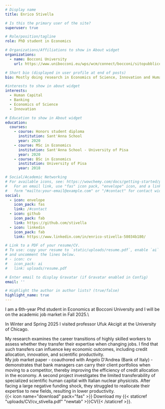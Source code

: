 ```yaml
---
# Display name
title: Enrico Stivella

# Is this the primary user of the site?
superuser: true

# Role/position/tagline
role: PhD student in Economics

# Organizations/Affiliations to show in About widget
organizations:
  - name: Bocconi University
    url: https://www.unibocconi.eu/wps/wcm/connect/bocconi/sitopubblico_en/navigation+tree/home/

# Short bio (displayed in user profile at end of posts)
bio: Mostly doing research in Economics of Science, Innovation and Human Capital. If not, playing basketball or getting lost in the mountains.

#interests to show in about widget 
interests:
  - Human Capital
  - Banking
  - Economics of Science
  - Innovation

# Education to show in About widget
education:
  courses:
    - course: Honors student diploma
      institution: Sant'Anna School
      year: 2020
    - course: MSc in Economics
      institution: Sant'Anna School - University of Pisa
      year: 2020
    - course: BSc in Economics
      institution: University of Pisa
      year: 2018

# Social/Academic Networking
# For available icons, see: https://wowchemy.com/docs/getting-started/page-builder/#icons
#   For an email link, use "fas" icon pack, "envelope" icon, and a link in the
#   form "mailto:your-email@example.com" or "/#contact" for contact widget.
social:
  - icon: envelope
    icon_pack: fas
    link: /#contact
  - icon: github
    icon_pack: fab
    link: https://github.com/stivella
  - icon: linkedin
    icon_pack: fab
    link: https://www.linkedin.com/in/enrico-stivella-58034b180/

# Link to a PDF of your resume/CV.
# To use: copy your resume to `static/uploads/resume.pdf`, enable `ai` icons in `params.toml`,
# and uncomment the lines below.
# - icon: cv
#   icon_pack: ai
#   link: uploads/resume.pdf

# Enter email to display Gravatar (if Gravatar enabled in Config)
email: ''

# Highlight the author in author lists? (true/false)
highlight_name: true
---
```



I am a 6th-year Phd student in Economics at Bocconi University and I will be on the academic job market in Fall 2025.\
<!--
Before that, I was as a honors student at [Sant'Anna School of Advanced Studies](https://www.santannapisa.it/en) in Pisa, where I earned my Master's degree in Economics.\
-->
In Winter and Spring 2025 I visited professor Ufuk Akcigit at the University of Chicago.

My research examines the career transitions of highly skilled workers to assess whether they transfer their expertise when changing jobs.
I find that such transfers can influence key economic outcomes, including credit allocation, innovation, and scientific productivity.\
My job market paper - coauthored with Angelo D'Andrea (Bank of Italy) - demonstrates that bank managers can carry their client portfolios when moving to a competitor, thereby improving the efficiency of credit allocation in the economy.
A second project investigates the limited transferability of specialized scientific human capital with Italian nuclear physicists.
After facing a large negative funding shock, they struggled to reallocate their expertise to new fields, resulting in lower productivity.\
{{< icon name="download" pack="fas" >}} Download my {{< staticref "uploads/CV/cv_stivella.pdf" "newtab" >}}CV{{< /staticref >}}.

<!--
# I am working in the fields of Economics of Science and Innovation.
# In my research so far, I tried to go after two questions: First, how do scientists and engineers transfer their skills to new contexts, and possibly generate innovation and growth? Second, when and how should the public sector direct technological change?
# I tried to answer to the first question by studying the careers of Italian nuclear scientists, whose field of studies was defunded after the Chernobyl disaster. In another project I studied how public procurement impacts US innovative small businesses.\
# {{< icon name="download" pack="fas" >}} Download my {{< staticref "uploads/CV/cv_stivella.pdf" "newtab" >}}CV{{< /staticref >}}.
-->
